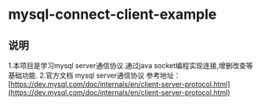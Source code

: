 # mysql-connect-client-example 
## 说明 ##
1.本项目是学习mysql server通信协议.通过java socket编程实现连接,增删改查等基础功能.
2.官方文档 mysql server通信协议 参考地址：
[https://dev.mysql.com/doc/internals/en/client-server-protocol.html](https://dev.mysql.com/doc/internals/en/client-server-protocol.html)